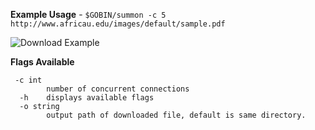 
**Example Usage** - `$GOBIN/summon -c 5 http://www.africau.edu/images/default/sample.pdf`

![Download Example](https://s9.gifyu.com/images/summon.gif)

**Flags Available**

     -c int
    	    number of concurrent connections
      -h    displays available flags
      -o string
            output path of downloaded file, default is same directory.